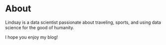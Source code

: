 # About

Lindsay is a data scientist passionate about traveling, sports, and using data science for the good of humanity.

I hope you enjoy my blog!
